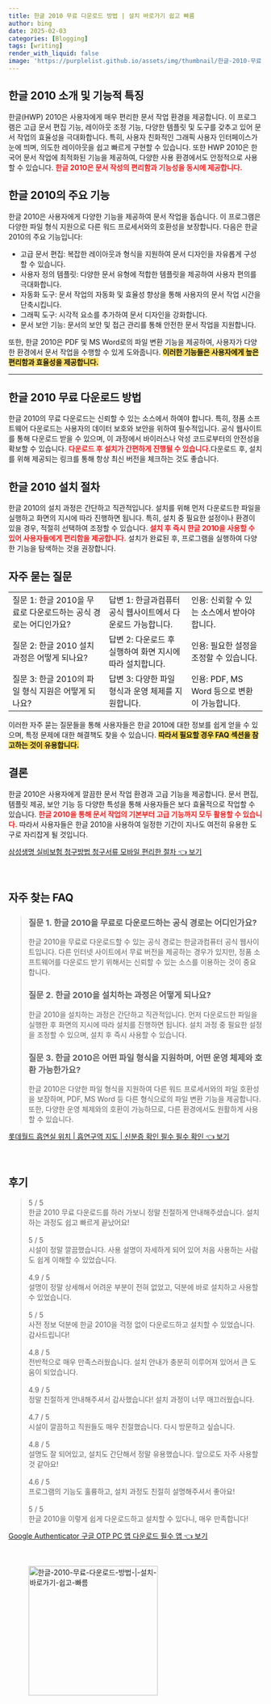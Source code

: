 ```yaml
---
title: 한글 2010 무료 다운로드 방법 | 설치 바로가기 쉽고 빠름
author: bing
date: 2025-02-03
categories: [Blogging]
tags: [writing]
render_with_liquid: false
image: 'https://purplelist.github.io/assets/img/thumbnail/한글-2010-무료-다운로드-방법-|-설치-바로가기-쉽고-빠름.webp'
---
```



<h2 id='한글2010소개'>한글 2010 소개 및 기능적 특징</h2>

<p>한글(HWP) 2010은 사용자에게 매우 편리한 문서 작업 환경을 제공합니다. 이 프로그램은 고급 문서 편집 기능, 레이아웃 조정 기능, 다양한 템플릿 및 도구를 갖추고 있어 문서 작업의 효율성을 극대화합니다. 특히, 사용자 친화적인 그래픽 사용자 인터페이스가 눈에 띄며, 의도한 레이아웃을 쉽고 빠르게 구현할 수 있습니다. 또한 HWP 2010은 한국어 문서 작업에 최적화된 기능을 제공하여, 다양한 사용 환경에서도 안정적으로 사용할 수 있습니다. <b><span style="color: #ee2323;">한글 2010은 문서 작성의 편리함과 기능성을 동시에 제공합니다.</span></b></p>

<h2 id='주요기능'>한글 2010의 주요 기능</h2>

<p>한글 2010은 사용자에게 다양한 기능을 제공하여 문서 작업을 돕습니다. 이 프로그램은 다양한 파일 형식 지원으로 다른 워드 프로세서와의 호환성을 보장합니다. 다음은 한글 2010의 주요 기능입니다:</p>

<ul>
    <li>고급 문서 편집: 복잡한 레이아웃과 형식을 지원하여 문서 디자인을 자유롭게 구성할 수 있습니다.</li>
    <li>사용자 정의 템플릿: 다양한 문서 유형에 적합한 템플릿을 제공하여 사용자 편의를 극대화합니다.</li>
    <li>자동화 도구: 문서 작업의 자동화 및 효율성 향상을 통해 사용자의 문서 작업 시간을 단축시킵니다.</li>
    <li>그래픽 도구: 시각적 요소를 추가하여 문서 디자인을 강화합니다.</li>
    <li>문서 보안 기능: 문서의 보안 및 접근 관리를 통해 안전한 문서 작업을 지원합니다.</li>
</ul>

<p>또한, 한글 2010은 PDF 및 MS Word로의 파일 변환 기능을 제공하여, 사용자가 다양한 환경에서 문서 작업을 수행할 수 있게 도와줍니다. <b><span style="background-color: #ffe066;">이러한 기능들은 사용자에게 높은 편리함과 효율성을 제공합니다.</span></b></p>

<hr />

<h2 id='무료다운로드'>한글 2010 무료 다운로드 방법</h2>

<p>한글 2010의 무료 다운로드는 신뢰할 수 있는 소스에서 하여야 합니다. 특히, 정품 소프트웨어 다운로드는 사용자의 데이터 보호와 보안을 위하여 필수적입니다. 공식 웹사이트를 통해 다운로드 받을 수 있으며, 이 과정에서 바이러스나 악성 코드로부터의 안전성을 확보할 수 있습니다. <b><span style="color: #ee2323;">다운로드 후 설치가 간편하게 진행될 수 있습니다.</span></b>다운로드 후, 설치를 위해 제공되는 링크를 통해 항상 최신 버전을 체크하는 것도 좋습니다.</p>

<h2 id='설치방법'>한글 2010 설치 절차</h2>

<p>한글 2010의 설치 과정은 간단하고 직관적입니다. 설치를 위해 먼저 다운로드한 파일을 실행하고 화면의 지시에 따라 진행하면 됩니다. 특히, 설치 중 필요한 설정이나 환경이 있을 경우, 적절히 선택하여 조정할 수 있습니다. <b><span style="color: #ee2323;">설치 후 즉시 한글 2010을 사용할 수 있어 사용자들에게 편리함을 제공합니다.</span></b> 설치가 완료된 후, 프로그램을 실행하여 다양한 기능을 탐색하는 것을 권장합니다.</p>

<h2 id='자주묻는질문'>자주 묻는 질문</h2>

<table>
    <tr>
        <td>질문 1: 한글 2010을 무료로 다운로드하는 공식 경로는 어디인가요?</td>
        <td>답변 1: 한글과컴퓨터 공식 웹사이트에서 다운로드 가능합니다.</td>
        <td>인용: 신뢰할 수 있는 소스에서 받아야 합니다.</td>
    </tr>
    <tr>
        <td>질문 2: 한글 2010 설치 과정은 어떻게 되나요?</td>
        <td>답변 2: 다운로드 후 실행하여 화면 지시에 따라 설치합니다.</td>
        <td>인용: 필요한 설정을 조정할 수 있습니다.</td>
    </tr>
    <tr>
        <td>질문 3: 한글 2010의 파일 형식 지원은 어떻게 되나요?</td>
        <td>답변 3: 다양한 파일 형식과 운영 체제를 지원합니다.</td>
        <td>인용: PDF, MS Word 등으로 변환이 가능합니다.</td>
    </tr>
</table>

<p>이러한 자주 묻는 질문들을 통해 사용자들은 한글 2010에 대한 정보를 쉽게 얻을 수 있으며, 특정 문제에 대한 해결책도 찾을 수 있습니다. <b><span style="background-color: #ffe066;">따라서 필요할 경우 FAQ 섹션을 참고하는 것이 유용합니다.</span></b></p>

<h2 id='결론'>결론</h2>

<p>한글 2010은 사용자에게 깔끔한 문서 작업 환경과 고급 기능을 제공합니다. 문서 편집, 템플릿 제공, 보안 기능 등 다양한 특성을 통해 사용자들은 보다 효율적으로 작업할 수 있습니다. <b><span style="color: #ee2323;">한글 2010을 통해 문서 작업의 기본부터 고급 기능까지 모두 활용할 수 있습니다.</span></b> 따라서 사용자들은 한글 2010을 사용하여 일정한 기간이 지나도 여전히 유용한 도구로 자리잡게 될 것입니다.</p>


<p><a class="click-button" title="삼성생명 실비보험 청구방법 청구서류 모바일 편리한 절차" href="https://purplelist.github.io/posts/%EC%82%BC%EC%84%B1%EC%83%9D%EB%AA%85-%EC%8B%A4%EB%B9%84%EB%B3%B4%ED%97%98-%EC%B2%AD%EA%B5%AC%EB%B0%A9%EB%B2%95-%EC%B2%AD%EA%B5%AC%EC%84%9C%EB%A5%98-%EB%AA%A8%EB%B0%94%EC%9D%BC-%ED%8E%B8%EB%A6%AC%ED%95%9C-%EC%A0%88%EC%B0%A8/" rel="dofollow">삼성생명 실비보험 청구방법 청구서류 모바일 편리한 절차 👈 보기</a></p><br>
<h2 id='자주_찾는_FAQ'>자주 찾는 FAQ</h2>
<div itemscope="" itemtype="https://schema.org/FAQPage"> 
<blockquote> 
<div itemscope="" itemprop="mainEntity" itemtype="https://schema.org/Question"> 
<h3 itemprop="name">질문 1. 한글 2010을 무료로 다운로드하는 공식 경로는 어디인가요?</h3> 
<div itemscope="" itemprop="acceptedAnswer" itemtype="https://schema.org/Answer"> 
<span itemprop="text"> 
<p>한글 2010을 무료로 다운로드할 수 있는 공식 경로는 한글과컴퓨터 공식 웹사이트입니다. 다른 인터넷 사이트에서 무료 버전을 제공하는 경우가 있지만, 정품 소프트웨어를 다운로드 받기 위해서는 신뢰할 수 있는 소스를 이용하는 것이 중요합니다.</p> 
</span> 
</div> 
</div> 

<div itemscope="" itemprop="mainEntity" itemtype="https://schema.org/Question"> 
<h3 itemprop="name">질문 2. 한글 2010을 설치하는 과정은 어떻게 되나요?</h3> 
<div itemscope="" itemprop="acceptedAnswer" itemtype="https://schema.org/Answer"> 
<span itemprop="text"> 
<p>한글 2010을 설치하는 과정은 간단하고 직관적입니다. 먼저 다운로드한 파일을 실행한 후 화면의 지시에 따라 설치를 진행하면 됩니다. 설치 과정 중 필요한 설정을 조정할 수 있으며, 설치 후 즉시 사용할 수 있습니다.</p> 
</span> 
</div> 
</div> 

<div itemscope="" itemprop="mainEntity" itemtype="https://schema.org/Question"> 
<h3 itemprop="name">질문 3. 한글 2010은 어떤 파일 형식을 지원하며, 어떤 운영 체제와 호환 가능한가요?</h3> 
<div itemscope="" itemprop="acceptedAnswer" itemtype="https://schema.org/Answer"> 
<span itemprop="text"> 
<p>한글 2010은 다양한 파일 형식을 지원하여 다른 워드 프로세서와의 파일 호환성을 보장하며, PDF, MS Word 등 다른 형식으로의 파일 변환 기능을 제공합니다. 또한, 다양한 운영 체제와의 호환이 가능하므로, 다른 환경에서도 원활하게 사용할 수 있습니다.</p> 
</span> 
</div> 
</div> 

</blockquote> 
</div>
<p><a class="click-button" title="롯데월드 흡연실 위치 | 흡연구역 지도 | 신분증 확인 필수 필수 확인" href="https://purplelist.github.io/posts/%EB%A1%AF%EB%8D%B0%EC%9B%94%EB%93%9C-%ED%9D%A1%EC%97%B0%EC%8B%A4-%EC%9C%84%EC%B9%98-%ED%9D%A1%EC%97%B0%EA%B5%AC%EC%97%AD-%EC%A7%80%EB%8F%84-%EC%8B%A0%EB%B6%84%EC%A6%9D-%ED%99%95%EC%9D%B8-%ED%95%84%EC%88%98-%ED%95%84%EC%88%98-%ED%99%95%EC%9D%B8/" rel="dofollow">롯데월드 흡연실 위치 | 흡연구역 지도 | 신분증 확인 필수 필수 확인 👈 보기</a></p><br>
<h2 id='후기'>후기</h2>
<div itemscope itemtype="https://schema.org/Product">
  <blockquote>
  <div itemprop="review" itemscope itemtype="https://schema.org/Review">
      <div itemprop="reviewRating" itemscope itemtype="https://schema.org/Rating"> <span itemprop="ratingValue">5</span> / <span itemprop="bestRating">5</span> </div>
      <span itemprop="reviewBody">한글 2010 무료 다운로드를 하러 가보니 정말 친절하게 안내해주셨습니다. 설치하는 과정도 쉽고 빠르게 끝났어요!</span>
  </div>
  <br>
  <div itemprop="review" itemscope itemtype="https://schema.org/Review">
      <div itemprop="reviewRating" itemscope itemtype="https://schema.org/Rating"> <span itemprop="ratingValue">5</span> / <span itemprop="bestRating">5</span> </div>
      <span itemprop="reviewBody">시설이 정말 깔끔했습니다. 사용 설명이 자세하게 되어 있어 처음 사용하는 사람도 쉽게 이해할 수 있었습니다.</span>
  </div>
  <br>
  <div itemprop="review" itemscope itemtype="https://schema.org/Review">
      <div itemprop="reviewRating" itemscope itemtype="https://schema.org/Rating"> <span itemprop="ratingValue">4.9</span> / <span itemprop="bestRating">5</span> </div>
      <span itemprop="reviewBody">설명이 정말 상세해서 어려운 부분이 전혀 없었고, 덕분에 바로 설치하고 사용할 수 있었습니다.</span>
  </div>
  <br>
  <div itemprop="review" itemscope itemtype="https://schema.org/Review">
      <div itemprop="reviewRating" itemscope itemtype="https://schema.org/Rating"> <span itemprop="ratingValue">5</span> / <span itemprop="bestRating">5</span> </div>
      <span itemprop="reviewBody">사전 정보 덕분에 한글 2010을 걱정 없이 다운로드하고 설치할 수 있었습니다. 감사드립니다!</span>
  </div>
  <br>
  <div itemprop="review" itemscope itemtype="https://schema.org/Review">
      <div itemprop="reviewRating" itemscope itemtype="https://schema.org/Rating"> <span itemprop="ratingValue">4.8</span> / <span itemprop="bestRating">5</span> </div>
      <span itemprop="reviewBody">전반적으로 매우 만족스러웠습니다. 설치 안내가 충분히 이루어져 있어서 큰 도움이 되었습니다.</span>
  </div>
  <br>
  <div itemprop="review" itemscope itemtype="https://schema.org/Review">
      <div itemprop="reviewRating" itemscope itemtype="https://schema.org/Rating"> <span itemprop="ratingValue">4.9</span> / <span itemprop="bestRating">5</span> </div>
      <span itemprop="reviewBody">정말 친절하게 안내해주셔서 감사했습니다! 설치 과정이 너무 매끄러웠습니다.</span>
  </div>
  <br>
  <div itemprop="review" itemscope itemtype="https://schema.org/Review">
      <div itemprop="reviewRating" itemscope itemtype="https://schema.org/Rating"> <span itemprop="ratingValue">4.7</span> / <span itemprop="bestRating">5</span> </div>
      <span itemprop="reviewBody">시설이 깔끔하고 직원들도 매우 친절했습니다. 다시 방문하고 싶습니다.</span>
  </div>
  <br>
  <div itemprop="review" itemscope itemtype="https://schema.org/Review">
      <div itemprop="reviewRating" itemscope itemtype="schema.org/Rating"> <span itemprop="ratingValue">4.8</span> / <span itemprop="bestRating">5</span> </div>
      <span itemprop="reviewBody">설명도 잘 되어있고, 설치도 간단해서 정말 유용했습니다. 앞으로도 자주 사용할 것 같아요!</span>
  </div>
  <br>
  <div itemprop="review" itemscope itemtype="https://schema.org/Review">
      <div itemprop="reviewRating" itemscope itemtype="https://schema.org/Rating"> <span itemprop="ratingValue">4.6</span> / <span itemprop="bestRating">5</span> </div>
      <span itemprop="reviewBody">프로그램의 기능도 훌륭하고, 설치 과정도 친절히 설명해주셔서 좋아요!</span>
  </div>
  <br>
  <div itemprop="review" itemscope itemtype="https://schema.org/Review">
      <div itemprop="reviewRating" itemscope itemtype="schema.org/Rating"> <span itemprop="ratingValue">5</span> / <span itemprop="bestRating">5</span> </div>
      <span itemprop="reviewBody">한글 2010을 이렇게 쉽게 다운로드하고 설치할 수 있다니, 매우 만족합니다!</span>
  </div>
  </blockquote>
</div>
<p><a class="click-button" title="Google Authenticator 구글 OTP PC 앱 다운로드 필수 앱" href="https://purplelist.github.io/posts/Google-Authenticator-%EA%B5%AC%EA%B8%80-OTP-PC-%EC%95%B1-%EB%8B%A4%EC%9A%B4%EB%A1%9C%EB%93%9C-%ED%95%84%EC%88%98-%EC%95%B1/" rel="dofollow">Google Authenticator 구글 OTP PC 앱 다운로드 필수 앱 👈 보기</a></p><br>
<figure class="image"><img src="https://purplelist.github.io/assets/img/thumbnail/한글-2010-무료-다운로드-방법-|-설치-바로가기-쉽고-빠름.webp" alt="한글-2010-무료-다운로드-방법-|-설치-바로가기-쉽고-빠름" width="256" height="256"></figure>